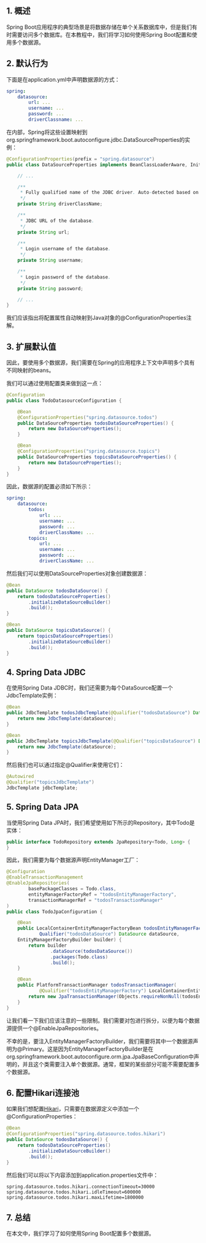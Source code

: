 ## 1. 概述

Spring Boot应用程序的典型场景是将数据存储在单个关系数据库中，但是我们有时需要访问多个数据库。在本教程中，我们将学习如何使用Spring Boot配置和使用多个数据源。

## 2. 默认行为

下面是在application.yml中声明数据源的方式：

```yaml
spring:
    datasource:
        url: ...
        username: ...
        password: ...
        driverClassname: ...
```

在内部，Spring将这些设置映射到org.springframework.boot.autoconfigure.jdbc.DataSourceProperties的实例：

```java
@ConfigurationProperties(prefix = "spring.datasource")
public class DataSourceProperties implements BeanClassLoaderAware, InitializingBean {

    // ...

    /**
     * Fully qualified name of the JDBC driver. Auto-detected based on the URL by default.
     */
    private String driverClassName;

    /**
     * JDBC URL of the database.
     */
    private String url;

    /**
     * Login username of the database.
     */
    private String username;

    /**
     * Login password of the database.
     */
    private String password;

    // ...
}
```

我们应该指出将配置属性自动映射到Java对象的@ConfigurationProperties注解。

## 3. 扩展默认值

因此，要使用多个数据源，我们需要在Spring的应用程序上下文中声明多个具有不同映射的beans。

我们可以通过使用配置类来做到这一点：

```java
@Configuration
public class TodoDatasourceConfiguration {

    @Bean
    @ConfigurationProperties("spring.datasource.todos")
    public DataSourceProperties todosDataSourceProperties() {
        return new DataSourceProperties();
    }

    @Bean
    @ConfigurationProperties("spring.datasource.topics")
    public DataSourceProperties topicsDataSourceProperties() {
        return new DataSourceProperties();
    }
}
```

因此，数据源的配置必须如下所示：

```yaml
spring:
    datasource:
        todos:
            url: ...
            username: ...
            password: ...
            driverClassName: ...
        topics:
            url: ...
            username: ...
            password: ...
            driverClassName: ...
```

然后我们可以使用DataSourceProperties对象创建数据源：

```java
@Bean
public DataSource todosDataSource() {
    return todosDataSourceProperties()
        .initializeDataSourceBuilder()
        .build();
}

@Bean
public DataSource topicsDataSource() {
    return topicsDataSourceProperties()
        .initializeDataSourceBuilder()
        .build();
}
```

## 4. Spring Data JDBC

在使用Spring Data JDBC时，我们还需要为每个DataSource配置一个JdbcTemplate实例：

```java
@Bean
public JdbcTemplate todosJdbcTemplate(@Qualifier("todosDataSource") DataSource dataSource) {
    return new JdbcTemplate(dataSource);
}

@Bean
public JdbcTemplate topicsJdbcTemplate(@Qualifier("topicsDataSource") DataSource dataSource) {
    return new JdbcTemplate(dataSource);
}
```

然后我们也可以通过指定@Qualifier来使用它们：

```java
@Autowired
@Qualifier("topicsJdbcTemplate")
JdbcTemplate jdbcTemplate;
```

## 5. Spring Data JPA

当使用Spring Data JPA时，我们希望使用如下所示的Repository，其中Todo是实体：

```java
public interface TodoRepository extends JpaRepository<Todo, Long> {
}
```

因此，我们需要为每个数据源声明EntityManager工厂：

```java
@Configuration
@EnableTransactionManagement
@EnableJpaRepositories(
        basePackageClasses = Todo.class,
        entityManagerFactoryRef = "todosEntityManagerFactory",
        transactionManagerRef = "todosTransactionManager"
)
public class TodoJpaConfiguration {

    @Bean
    public LocalContainerEntityManagerFactoryBean todosEntityManagerFactory(
            Qualifier("todosDataSource") DataSource dataSource,
    EntityManagerFactoryBuilder builder) {
        return builder
                .dataSource(todosDataSource())
                .packages(Todo.class)
                .build();
    }

    @Bean
    public PlatformTransactionManager todosTransactionManager(
            @Qualifier("todosEntityManagerFactory") LocalContainerEntityManagerFactoryBean todosEntityManagerFactory) {
        return new JpaTransactionManager(Objects.requireNonNull(todosEntityManagerFactory.getObject()));
    }
}
```

让我们看一下我们应该注意的一些限制。我们需要对包进行拆分，以便为每个数据源提供一个@EnableJpaRepositories。

不幸的是，要注入EntityManagerFactoryBuilder，我们需要将其中一个数据源声明为@Primary。这是因为EntityManagerFactoryBuilder是在org.springframework.boot.autoconfigure.orm.jpa.JpaBaseConfiguration中声明的，并且这个类需要注入单个数据源。通常，框架的某些部分可能不需要配置多个数据源。

## 6. 配置Hikari连接池

如果我们想配置[Hikari]()，只需要在数据源定义中添加一个@ConfigurationProperties：

```java
@Bean
@ConfigurationProperties("spring.datasource.todos.hikari")
public DataSource todosDataSource() {
    return todosDataSourceProperties()
        .initializeDataSourceBuilder()
        .build();
}
```

然后我们可以将以下内容添加到application.properties文件中：

```properties
spring.datasource.todos.hikari.connectionTimeout=30000
spring.datasource.todos.hikari.idleTimeout=600000
spring.datasource.todos.hikari.maxLifetime=1800000
```

## 7. 总结

在本文中，我们学习了如何使用Spring Boot配置多个数据源。